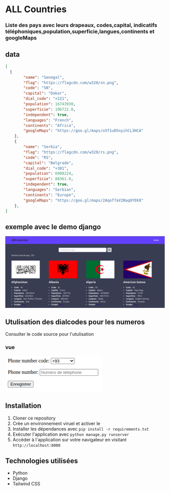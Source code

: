# ALL Countries
### Liste des pays avec leurs drapeaux, codes,capital, indicatifs téléphoniques,population,superficie,langues,continents et googleMaps

## data

```json
[
  {
        "name": "Senegal",
        "flag": "https://flagcdn.com/w320/sn.png",
        "code": "SN",
        "capital": "Dakar",
        "dial_code": "+221",
        "population": 16743930,
        "superficie": 196722.0,
        "independent": true,
        "languages": "French",
        "continents": "Africa",
        "googleMaps": "https://goo.gl/maps/o5f1uD5nyihCL3HCA"
    },
    {
        "name": "Serbia",
        "flag": "https://flagcdn.com/w320/rs.png",
        "code": "RS",
        "capital": "Belgrade",
        "dial_code": "+381",
        "population": 6908224,
        "superficie": 88361.0,
        "independent": true,
        "languages": "Serbian",
        "continents": "Europe",
        "googleMaps": "https://goo.gl/maps/2Aqof7aV2Naq8YEK8"
    },
]
```

##  exemple avec le demo django 

![CAPTURE](capture.png)
## Utulisation des dialcodes pour les numeros
Consulter le code source pour l'utulisation
### vue
![CAPTURE](contact.png)

## Installation

1. Cloner ce repository
2. Crée un environnement viruel et activer le
3. Installer les dépendances avec `pip install -r requirements.txt`
4. Exécuter l'application avec `python manage.py runserver`
5. Accéder à l'application sur votre navigateur en visitant `http://localhost:8000`

## Technologies utilisées

- Python
- Django
- Tailwind CSS
